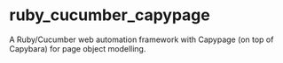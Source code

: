 ruby_cucumber_capypage
======================

A Ruby/Cucumber web automation framework with Capypage (on top of Capybara) for page object modelling.
